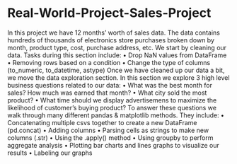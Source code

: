 # Real-World-Project-Sales-Project
 In this project we have 12 months’ worth of sales data. The data contains hundreds of thousands of electronics store purchases broken down by month, product type, cost, purchase address, etc.
We start by cleaning our data. Tasks during this section include:
•	Drop NaN values from DataFrame
•	Removing rows based on a condition
•	Change the type of columns (to_numeric, to_datetime, astype)
Once we have cleaned up our data a bit, we move the data exploration section. In this section we explore 3 high level business questions related to our data:
•	What was the best month for sales? How much was earned that month?
•	What city sold the most product?
•	What time should we display advertisemens to maximize the likelihood of customer’s buying product?
To answer these questions we walk through many different pandas & matplotlib methods. They include:
•	Concatenating multiple csvs together to create a new DataFrame (pd.concat)
•	Adding columns
•	Parsing cells as strings to make new columns (.str)
•	Using the .apply() method
•	Using groupby to perform aggregate analysis
•	Plotting bar charts and lines graphs to visualize our results
•	Labeling our graphs

